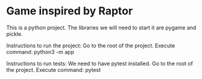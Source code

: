 # Game inspired by Raptor

This is a python project. The libraries we will need to start it are pygame and pickle.

Instructions to run the project:
Go to the root of the project.
Execute command:
python3 -m app

Instructions to run tests:
We need to have pytest installed.
Go to the root of the project.
Execute command:
pytest

